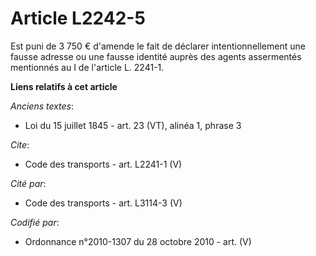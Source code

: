 # Article L2242-5

Est puni de 3 750 € d'amende le fait de déclarer intentionnellement une fausse adresse ou une fausse identité auprès des
agents assermentés mentionnés au I de l'article L. 2241-1.

**Liens relatifs à cet article**

_Anciens textes_:

  - Loi du 15 juillet 1845 - art. 23 (VT), alinéa 1, phrase 3

_Cite_:

  - Code des transports - art. L2241-1 (V)

_Cité par_:

  - Code des transports - art. L3114-3 (V)

_Codifié par_:

  - Ordonnance n°2010-1307 du 28 octobre 2010 - art. (V)
